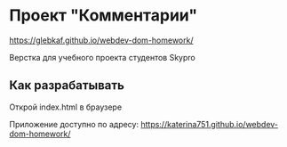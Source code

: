 # Проект "Комментарии"

https://glebkaf.github.io/webdev-dom-homework/

Верстка для учебного проекта студентов Skypro

## Как разрабатывать

Открой index.html в браузере

Приложение доступно по адресу:
https://katerina751.github.io/webdev-dom-homework/
